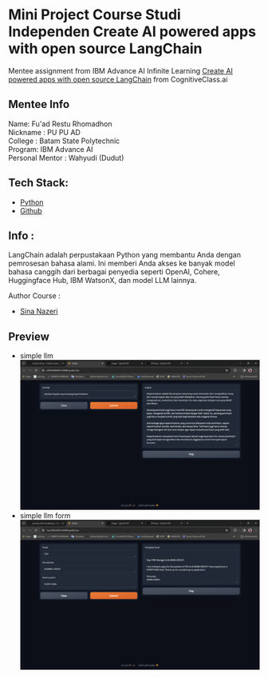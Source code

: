 # Mini Project Course Studi Independen Create AI powered apps with open source LangChain
Mentee assignment from IBM Advance AI Infinite Learning [Create AI powered apps with open source LangChain](https://apps.course-dev.skills.network/learning/course/course-v1:IND+GPXX06NCEN+v1/home) from CognitiveClass.ai

## Mentee Info
Name: Fu'ad Restu Rhomadhon\
Nickname : PU PU AD\
College : Batam State Polytechnic\
Program: IBM Advance AI\
Personal Mentor : Wahyudi (Dudut)

## Tech Stack: 
- [Python](https://www.python.org/)
- [Github](https://www.github.com/)

## Info :

LangChain adalah perpustakaan Python yang membantu Anda dengan pemrosesan bahasa alami. Ini memberi Anda akses ke banyak model bahasa canggih dari berbagai penyedia seperti OpenAI, Cohere, Huggingface Hub, IBM WatsonX, dan model LLM lainnya.


Author Course :
- [Sina Nazeri](https://www.linkedin.com/in/sina-nazeri/)

## Preview

- simple llm ![Result](https://github.com/inipuadv1/Create-AI-powered-apps-with-open-source-LangChain/blob/main/Screenshot%202024-03-06%20120950.png)
- simple llm form ![Result](https://github.com/inipuadv1/Create-AI-powered-apps-with-open-source-LangChain/blob/main/Screenshot%202024-03-06%20122946.png)
